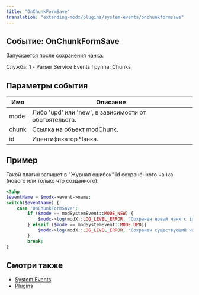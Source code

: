 ```yaml
---
title: "OnChunkFormSave"
translation: "extending-modx/plugins/system-events/onchunkformsave"
---
```


## Событие: OnChunkFormSave

Запускается после сохранения чанка.

Служба: 1 - Parser Service Events
Группа: Chunks

## Параметры события

| Имя   | Описание                                              |
| ----- | ----------------------------------------------------- |
| mode  | Либо 'upd' или 'new', в зависимости от обстоятельств. |
| chunk | Ссылка на объект modChunk.                            |
| id    | Идентификатор Чанка.                                  |

## Пример

Такой плагин запишет в "Журнал ошибок" id сохранённого чанка (нового или только что созданного):

```php
<?php
$eventName = $modx->event->name;
switch($eventName) {
    case 'OnChunkFormSave':
        if ($mode == modSystemEvent::MODE_NEW) {
            $modx->log(modX::LOG_LEVEL_ERROR, 'Сохранен новый чанк с id '.$id);
        } elseif ($mode == modSystemEvent::MODE_UPD){
            $modx->log(modX::LOG_LEVEL_ERROR, 'Сохранен существующий чанк с id '.$id);
        }
        break;
}
```

## Смотри также

- [System Events](extending-modx/plugins/system-events "System Events")
- [Plugins](extending-modx/plugins "Plugins")
